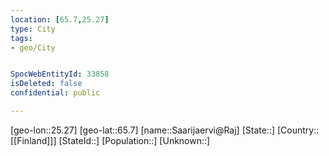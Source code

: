 ```yaml
---
location: [65.7,25.27]
type: City
tags:
- geo/City


SpocWebEntityId: 33858
isDeleted: false
confidential: public

---
```

[geo-lon::25.27]
[geo-lat::65.7]
[name::Saarijaervi@Raj]
[State::]
[Country::[[Finland]]]
[StateId::]
[Population::]
[Unknown::]

